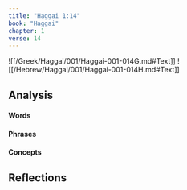 ```yaml
---
title: "Haggai 1:14"
book: "Haggai"
chapter: 1
verse: 14
---
```

![[/Greek/Haggai/001/Haggai-001-014G.md#Text]]
![[/Hebrew/Haggai/001/Haggai-001-014H.md#Text]]

## Analysis

#### Words

#### Phrases

#### Concepts

## Reflections
